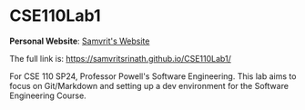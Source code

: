 # CSE110Lab1

**Personal Website**: [Samvrit's Website](https://samvritsrinath.github.io/CSE110Lab1/)

The full link is: https://samvritsrinath.github.io/CSE110Lab1/

For CSE 110 SP24, Professor Powell's Software Engineering. This lab aims to focus on Git/Markdown and setting up a dev environment for the Software Engineering Course.
